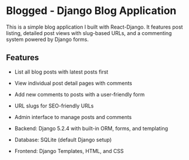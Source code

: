 # Blogged - Django Blog Application

This is a simple blog application I built with React-Django. It features post listing, detailed post views with slug-based URLs, and a commenting system powered by Django forms.

## Features

- List all blog posts with latest posts first
- View individual post detail pages with comments
- Add new comments to posts with a user-friendly form
- URL slugs for SEO-friendly URLs
- Admin interface to manage posts and comments

- Backend: Django 5.2.4 with built-in ORM, forms, and templating
- Database: SQLite (default Django setup)
- Frontend: Django Templates, HTML, and CSS
